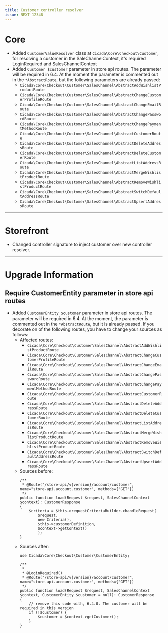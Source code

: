 ```yaml
---
title: Customer controller resolver
issue: NEXT-12348
---
```

# Core
* Added `CustomerValueResolver` class at `Cicada\Core\Checkout\Customer`, for resolving a customer in the SaleChannelContext, it's required LoginRequired and SalesChannelContext
* Added `Customer $customer` parameter in store api routes. The parameter will be required in 6.4. At the moment the parameter is commented out in the `*AbstractRoute`, but the following parameters are already passed:
    * `Cicada\Core\Checkout\Customer\SalesChannel\AbstractAddWishlistProductRoute`
    * `Cicada\Core\Checkout\Customer\SalesChannel\AbstractChangeCustomerProfileRoute`
    * `Cicada\Core\Checkout\Customer\SalesChannel\AbstractChangeEmailRoute`
    * `Cicada\Core\Checkout\Customer\SalesChannel\AbstractChangePasswordRoute`
    * `Cicada\Core\Checkout\Customer\SalesChannel\AbstractChangePaymentMethodRoute`
    * `Cicada\Core\Checkout\Customer\SalesChannel\AbstractCustomerRoute`
    * `Cicada\Core\Checkout\Customer\SalesChannel\AbstractDeleteAddressRoute`
    * `Cicada\Core\Checkout\Customer\SalesChannel\AbstractDeleteCustomerRoute`
    * `Cicada\Core\Checkout\Customer\SalesChannel\AbstractListAddressRoute`
    * `Cicada\Core\Checkout\Customer\SalesChannel\AbstractMergeWishlistProductRoute`
    * `Cicada\Core\Checkout\Customer\SalesChannel\AbstractRemoveWishlistProductRoute`
    * `Cicada\Core\Checkout\Customer\SalesChannel\AbstractSwitchDefaultAddressRoute`
    * `Cicada\Core\Checkout\Customer\SalesChannel\AbstractUpsertAddressRoute`
___
# Storefront
* Changed controller signature to inject customer over new controller resolver.
___
# Upgrade Information

## Require CustomerEntity parameter in store api routes

* Added `CustomerEntity $customer` parameter in store api routes. The parameter will be required in 6.4. At the moment, the parameter is commented out in the `*AbstractRoute`, but it is already passed. If you decorate on of the following routes, you have to change your sources as follows:
    * Affected routes:
        * `Cicada\Core\Checkout\Customer\SalesChannel\AbstractAddWishlistProductRoute`
        * `Cicada\Core\Checkout\Customer\SalesChannel\AbstractChangeCustomerProfileRoute`
        * `Cicada\Core\Checkout\Customer\SalesChannel\AbstractChangeEmailRoute`
        * `Cicada\Core\Checkout\Customer\SalesChannel\AbstractChangePasswordRoute`
        * `Cicada\Core\Checkout\Customer\SalesChannel\AbstractChangePaymentMethodRoute`
        * `Cicada\Core\Checkout\Customer\SalesChannel\AbstractCustomerRoute`
        * `Cicada\Core\Checkout\Customer\SalesChannel\AbstractDeleteAddressRoute`
        * `Cicada\Core\Checkout\Customer\SalesChannel\AbstractDeleteCustomerRoute`
        * `Cicada\Core\Checkout\Customer\SalesChannel\AbstractListAddressRoute`
        * `Cicada\Core\Checkout\Customer\SalesChannel\AbstractMergeWishlistProductRoute`
        * `Cicada\Core\Checkout\Customer\SalesChannel\AbstractRemoveWishlistProductRoute`
        * `Cicada\Core\Checkout\Customer\SalesChannel\AbstractSwitchDefaultAddressRoute`
        * `Cicada\Core\Checkout\Customer\SalesChannel\AbstractUpsertAddressRoute`
    * Sources before:
        ```
        /**
         * @Route("/store-api/v{version}/account/customer", name="store-api.account.customer", methods={"GET"})
         */
        public function load(Request $request, SalesChannelContext $context): CustomerResponse
        {
            $criteria = $this->requestCriteriaBuilder->handleRequest(
                $request,
                new Criteria(),
                $this->customerDefinition,
                $context->getContext()
                );
        }      
        ```
    * Sources after:
        ```
        use Cicada\Core\Checkout\Customer\CustomerEntity;

        /**
         * 
         * @LoginRequired()
         * @Route("/store-api/v{version}/account/customer", name="store-api.account.customer", methods={"GET"})
         */
        public function load(Request $request, SalesChannelContext $context, CustomerEntity $customer = null): CustomerResponse
        {
            // remove this code with, 6.4.0. The customer will be required in this version
            if (!$customer) {
                $customer = $context->getCustomer();
            }
        }
        ```
